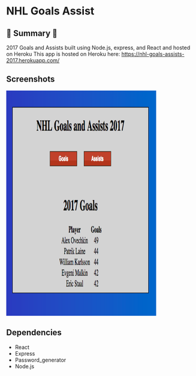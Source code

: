 # NHL Goals Assist

## :round_pushpin: Summary :round_pushpin:

2017 Goals and Assists built using Node.js, express, and React and hosted on Heroku
This app is hosted on Heroku here: https://nhl-goals-assists-2017.herokuapp.com/ 

## Screenshots
<img src="https://github.com/chrisliew/nhl-goals-assists/blob/master/docs/1.png" height="600px" width="400px">

## Dependencies

* React
* Express
* Password_generator
* Node.js
